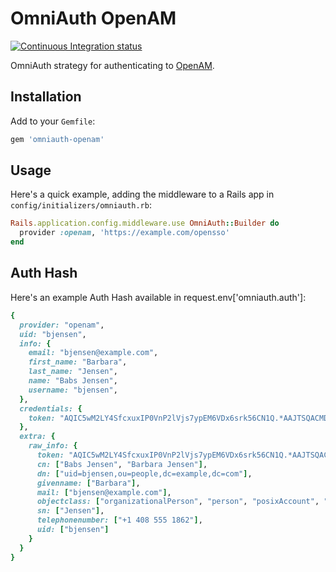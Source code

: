 # OmniAuth OpenAM

[![Continuous Integration status](https://secure.travis-ci.org/mak-it/omniauth-openam.png)](http://travis-ci.org/mak-it/omniauth-openam)

OmniAuth strategy for authenticating to [OpenAM](https://www.forgerock.com/products/access-management/).

## Installation

Add to your `Gemfile`:

```ruby
gem 'omniauth-openam'
```

## Usage

Here's a quick example, adding the middleware to a Rails app
in `config/initializers/omniauth.rb`:

```ruby
Rails.application.config.middleware.use OmniAuth::Builder do
  provider :openam, 'https://example.com/opensso'
end
```

## Auth Hash

Here's an example Auth Hash available in request.env['omniauth.auth']:

```ruby
{
  provider: "openam",
  uid: "bjensen",
  info: {
    email: "bjensen@example.com",
    first_name: "Barbara",
    last_name: "Jensen",
    name: "Babs Jensen",
    username: "bjensen",
  },
  credentials: {
    token: "AQIC5wM2LY4SfcxuxIP0VnP2lVjs7ypEM6VDx6srk56CN1Q.*AAJTSQACMDE.*"
  },
  extra: {
    raw_info: {
      token: "AQIC5wM2LY4SfcxuxIP0VnP2lVjs7ypEM6VDx6srk56CN1Q.*AAJTSQACMDE.*",
      cn: ["Babs Jensen", "Barbara Jensen"],
      dn: ["uid=bjensen,ou=people,dc=example,dc=com"],
      givenname: ["Barbara"],
      mail: ["bjensen@example.com"],
      objectclass: ["organizationalPerson", "person", "posixAccount", "inetOrgPerson", "krbprincipalaux", "krbTicketPolicyAux", "top"],
      sn: ["Jensen"],
      telephonenumber: ["+1 408 555 1862"],
      uid: ["bjensen"]
    }
  }
}
```
